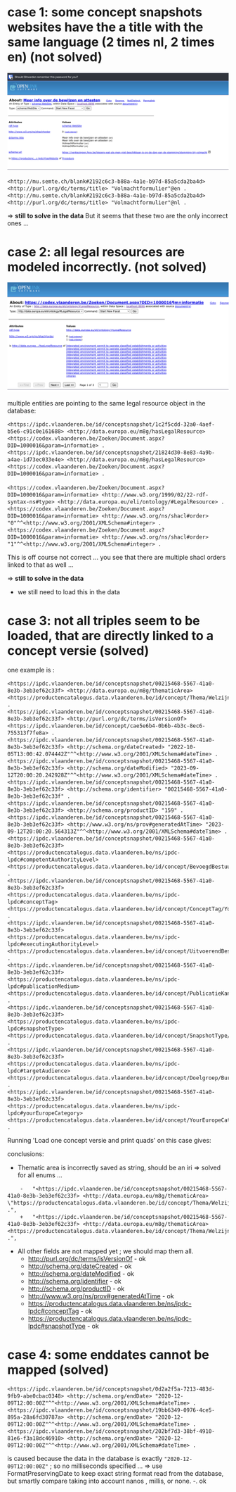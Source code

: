 # case 1: some concept snapshots websites have the a title with the same language (2 times nl, 2 times en)  (not solved)

![case1.png](img%2Fcase1.png)

```
<http://mu.semte.ch/blank#2192c6c3-b88a-4a1e-b97d-85a5cda2ba4d> <http://purl.org/dc/terms/title> "Volmachtformulier"@en .
<http://mu.semte.ch/blank#2192c6c3-b88a-4a1e-b97d-85a5cda2ba4d> <http://purl.org/dc/terms/title> "Volmachtformulier"@nl .
```

=> **still to solve in the data** 
But it seems that these two are the only incorrect ones ...

# case 2: all legal resources are modeled incorrectly. (not solved)

![case2.png](img%2Fcase2.png)

multiple entities are pointing to the same legal resource object in the database:
```
<https://ipdc.vlaanderen.be/id/conceptsnapshot/1c2f5cdd-32a0-4aef-b5e6-c91c0e161688> <http://data.europa.eu/m8g/hasLegalResource> <https://codex.vlaanderen.be/Zoeken/Document.aspx?DID=1000016&param=informatie> .
<https://ipdc.vlaanderen.be/id/conceptsnapshot/21824d30-8e83-4a9b-a4ae-1d73ec033e4e> <http://data.europa.eu/m8g/hasLegalResource> <https://codex.vlaanderen.be/Zoeken/Document.aspx?DID=1000016&param=informatie> .

<https://codex.vlaanderen.be/Zoeken/Document.aspx?DID=1000016&param=informatie> <http://www.w3.org/1999/02/22-rdf-syntax-ns#type> <http://data.europa.eu/eli/ontology/#LegalResource> .
<https://codex.vlaanderen.be/Zoeken/Document.aspx?DID=1000016&param=informatie> <http://www.w3.org/ns/shacl#order> "0"^^<http://www.w3.org/2001/XMLSchema#integer> .
<https://codex.vlaanderen.be/Zoeken/Document.aspx?DID=1000016&param=informatie> <http://www.w3.org/ns/shacl#order> "1"^^<http://www.w3.org/2001/XMLSchema#integer> .
```

This is off course not correct ... you see that there are multiple shacl orders linked to that as well ... 

=> **still to solve in the data**
+ we still need to load this in the data

# case 3: not all triples seem to be loaded, that are directly linked to a concept versie (solved)

one example is :

```
<https://ipdc.vlaanderen.be/id/conceptsnapshot/00215468-5567-41a0-8e3b-3eb3ef62c33f> <http://data.europa.eu/m8g/thematicArea> <https://productencatalogus.data.vlaanderen.be/id/concept/Thema/WelzijnGezondheid> .
<https://ipdc.vlaanderen.be/id/conceptsnapshot/00215468-5567-41a0-8e3b-3eb3ef62c33f> <http://purl.org/dc/terms/isVersionOf> <https://ipdc.vlaanderen.be/id/concept/cae5e6b4-0b6b-4b3c-8ec6-755313f7fe8a> .
<https://ipdc.vlaanderen.be/id/conceptsnapshot/00215468-5567-41a0-8e3b-3eb3ef62c33f> <http://schema.org/dateCreated> "2022-10-05T13:00:42.074442Z"^^<http://www.w3.org/2001/XMLSchema#dateTime> .
<https://ipdc.vlaanderen.be/id/conceptsnapshot/00215468-5567-41a0-8e3b-3eb3ef62c33f> <http://schema.org/dateModified> "2023-09-12T20:00:20.242928Z"^^<http://www.w3.org/2001/XMLSchema#dateTime> .
<https://ipdc.vlaanderen.be/id/conceptsnapshot/00215468-5567-41a0-8e3b-3eb3ef62c33f> <http://schema.org/identifier> "00215468-5567-41a0-8e3b-3eb3ef62c33f" .
<https://ipdc.vlaanderen.be/id/conceptsnapshot/00215468-5567-41a0-8e3b-3eb3ef62c33f> <http://schema.org/productID> "159" .
<https://ipdc.vlaanderen.be/id/conceptsnapshot/00215468-5567-41a0-8e3b-3eb3ef62c33f> <http://www.w3.org/ns/prov#generatedAtTime> "2023-09-12T20:00:20.564313Z"^^<http://www.w3.org/2001/XMLSchema#dateTime> .
<https://ipdc.vlaanderen.be/id/conceptsnapshot/00215468-5567-41a0-8e3b-3eb3ef62c33f> <https://productencatalogus.data.vlaanderen.be/ns/ipdc-lpdc#competentAuthorityLevel> <https://productencatalogus.data.vlaanderen.be/id/concept/BevoegdBestuursniveau/Federaal> .
<https://ipdc.vlaanderen.be/id/conceptsnapshot/00215468-5567-41a0-8e3b-3eb3ef62c33f> <https://productencatalogus.data.vlaanderen.be/ns/ipdc-lpdc#conceptTag> <https://productencatalogus.data.vlaanderen.be/id/concept/ConceptTag/YourEuropeVerplicht> .
<https://ipdc.vlaanderen.be/id/conceptsnapshot/00215468-5567-41a0-8e3b-3eb3ef62c33f> <https://productencatalogus.data.vlaanderen.be/ns/ipdc-lpdc#executingAuthorityLevel> <https://productencatalogus.data.vlaanderen.be/id/concept/UitvoerendBestuursniveau/Lokaal> .
<https://ipdc.vlaanderen.be/id/conceptsnapshot/00215468-5567-41a0-8e3b-3eb3ef62c33f> <https://productencatalogus.data.vlaanderen.be/ns/ipdc-lpdc#publicationMedium> <https://productencatalogus.data.vlaanderen.be/id/concept/PublicatieKanaal/YourEurope> .
<https://ipdc.vlaanderen.be/id/conceptsnapshot/00215468-5567-41a0-8e3b-3eb3ef62c33f> <https://productencatalogus.data.vlaanderen.be/ns/ipdc-lpdc#snapshotType> <https://productencatalogus.data.vlaanderen.be/id/concept/SnapshotType/Update> .
<https://ipdc.vlaanderen.be/id/conceptsnapshot/00215468-5567-41a0-8e3b-3eb3ef62c33f> <https://productencatalogus.data.vlaanderen.be/ns/ipdc-lpdc#targetAudience> <https://productencatalogus.data.vlaanderen.be/id/concept/Doelgroep/Burger> .
<https://ipdc.vlaanderen.be/id/conceptsnapshot/00215468-5567-41a0-8e3b-3eb3ef62c33f> <https://productencatalogus.data.vlaanderen.be/ns/ipdc-lpdc#yourEuropeCategory> <https://productencatalogus.data.vlaanderen.be/id/concept/YourEuropeCategorie/VerblijfOverlijden> .
```

Running 'Load one concept versie and print quads' on this case gives:

conclusions:
- Thematic area is incorrectly saved as string, should be an iri => solved for all enums ... 
```
    -   "<https://ipdc.vlaanderen.be/id/conceptsnapshot/00215468-5567-41a0-8e3b-3eb3ef62c33f> <http://data.europa.eu/m8g/thematicArea> \"https://productencatalogus.data.vlaanderen.be/id/concept/Thema/WelzijnGezondheid\" .",
    +   "<https://ipdc.vlaanderen.be/id/conceptsnapshot/00215468-5567-41a0-8e3b-3eb3ef62c33f> <http://data.europa.eu/m8g/thematicArea> <https://productencatalogus.data.vlaanderen.be/id/concept/Thema/WelzijnGezondheid> .",
```
- All other fields are not mapped yet ; we should map them all.
  - http://purl.org/dc/terms/isVersionOf - ok
  - http://schema.org/dateCreated - ok 
  - http://schema.org/dateModified - ok
  - http://schema.org/identifier - ok
  - http://schema.org/productID - ok
  - http://www.w3.org/ns/prov#generatedAtTime - ok
  - https://productencatalogus.data.vlaanderen.be/ns/ipdc-lpdc#conceptTag - ok
  - https://productencatalogus.data.vlaanderen.be/ns/ipdc-lpdc#snapshotType - ok


# case 4: some enddates cannot be mapped (solved)

```
<https://ipdc.vlaanderen.be/id/conceptsnapshot/0d2a2f5a-7213-483d-9fb9-abe0cbac0348> <http://schema.org/endDate> "2020-12-09T12:00:00Z"^^<http://www.w3.org/2001/XMLSchema#dateTime> .
<https://ipdc.vlaanderen.be/id/conceptsnapshot/19bb6349-0976-4ce5-895a-28a6fd30787a> <http://schema.org/endDate> "2020-12-09T12:00:00Z"^^<http://www.w3.org/2001/XMLSchema#dateTime> .
<https://ipdc.vlaanderen.be/id/conceptsnapshot/202bf7d3-38bf-4910-81e6-f3a18dc46910> <http://schema.org/endDate> "2020-12-09T12:00:00Z"^^<http://www.w3.org/2001/XMLSchema#dateTime> .
```

is caused because the data in the database is exactly `"2020-12-09T12:00:00Z"` ; so no milliseconds specified ... 
=> use FormatPreservingDate to keep exact string format read from the database, but smartly compare taking into account nanos , millis, or none. -. ok


